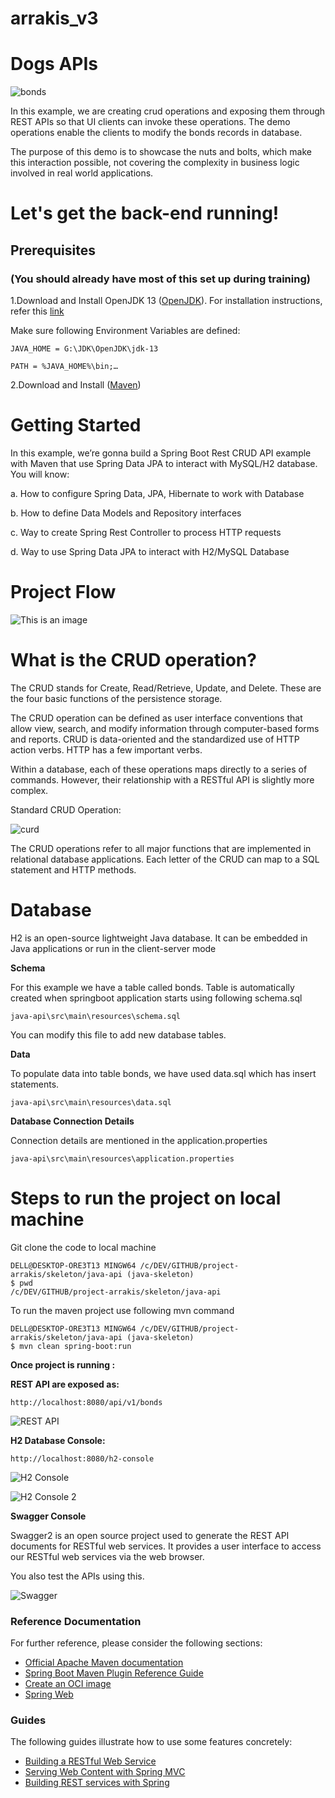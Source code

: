 # arrakis_v3
# Dogs APIs

![bonds](dogs_api.jpg)

In this example, we are creating crud operations and exposing them through REST APIs so that UI clients can invoke these operations. The demo operations enable the clients to modify the bonds records in database.

The purpose of this demo is to showcase the nuts and bolts, which make this interaction possible, not covering the complexity in business logic involved in real world applications.


# Let's get the back-end running!


## Prerequisites


### (You should already have most of this set up during training)

1.Download and Install OpenJDK 13 ([OpenJDK](http://jdk.java.net/java-se-ri/13)). For installation instructions, refer this [link](https://www.codejava.net/java-se/download-and-install-jdk-13-openjdk-and-oracle-jdk)

Make sure following Environment Variables are defined:

	JAVA_HOME = G:\JDK\OpenJDK\jdk-13
	
	PATH = %JAVA_HOME%\bin;…

2.Download and Install ([Maven](https://maven.apache.org/install.html))

   
# Getting Started
In this example, we’re gonna build a Spring Boot Rest CRUD API example with Maven that use Spring Data JPA to interact with MySQL/H2 database. You will know:

a. How to configure Spring Data, JPA, Hibernate to work with Database

b. How to define Data Models and Repository interfaces

c. Way to create Spring Rest Controller to process HTTP requests

d. Way to use Spring Data JPA to interact with H2/MySQL Database

# Project Flow

![This is an image](Business-Service-Controller-and-Repository.jpg)


# What is the CRUD operation?
The CRUD stands for Create, Read/Retrieve, Update, and Delete. These are the four basic functions of the persistence storage.

The CRUD operation can be defined as user interface conventions that allow view, search, and modify information through computer-based forms and reports. CRUD is data-oriented and the standardized use of HTTP action verbs. HTTP has a few important verbs.

Within a database, each of these operations maps directly to a series of commands. However, their relationship with a RESTful API is slightly more complex.

Standard CRUD Operation:

![curd](curd.PNG)

The CRUD operations refer to all major functions that are implemented in relational database applications. Each letter of the CRUD can map to a SQL statement and HTTP methods.

# Database 

H2 is an open-source lightweight Java database. It can be embedded in Java applications or run in the client-server mode

**Schema**

For this example we have a table called bonds. Table is automatically created when springboot application starts using following schema.sql

	java-api\src\main\resources\schema.sql

You can modify this file to add new database tables.

**Data**

To populate data into table bonds, we have used data.sql which has insert statements.

	java-api\src\main\resources\data.sql

**Database Connection Details**

Connection details are mentioned in the application.properties 

	java-api\src\main\resources\application.properties


# Steps to run the project on local machine

Git clone the code to local machine

	DELL@DESKTOP-ORE3T13 MINGW64 /c/DEV/GITHUB/project-arrakis/skeleton/java-api (java-skeleton)
	$ pwd
	/c/DEV/GITHUB/project-arrakis/skeleton/java-api

To run the maven project use following mvn command

	DELL@DESKTOP-ORE3T13 MINGW64 /c/DEV/GITHUB/project-arrakis/skeleton/java-api (java-skeleton)
	$ mvn clean spring-boot:run

**Once project is running :**

**REST API are exposed as:**

	http://localhost:8080/api/v1/bonds

![REST API](REST_API_URL.PNG)

**H2 Database Console:**

	http://localhost:8080/h2-console
	
![H2 Console](H2_CONSOLE.PNG)

![H2 Console 2](H2_CONSOLE2.PNG)


**Swagger Console**

Swagger2 is an open source project used to generate the REST API documents for RESTful web services. It provides a user interface to access our RESTful web services via the web browser. 

You also test the APIs using this.

![Swagger](SWAGGER.PNG)
	

### Reference Documentation
For further reference, please consider the following sections:

* [Official Apache Maven documentation](https://maven.apache.org/guides/index.html)
* [Spring Boot Maven Plugin Reference Guide](https://docs.spring.io/spring-boot/docs/2.7.0/maven-plugin/reference/html/)
* [Create an OCI image](https://docs.spring.io/spring-boot/docs/2.7.0/maven-plugin/reference/html/#build-image)
* [Spring Web](https://docs.spring.io/spring-boot/docs/2.7.0/reference/htmlsingle/#boot-features-developing-web-applications)

### Guides
The following guides illustrate how to use some features concretely:

* [Building a RESTful Web Service](https://spring.io/guides/gs/rest-service/)
* [Serving Web Content with Spring MVC](https://spring.io/guides/gs/serving-web-content/)
* [Building REST services with Spring](https://spring.io/guides/tutorials/bookmarks/)


